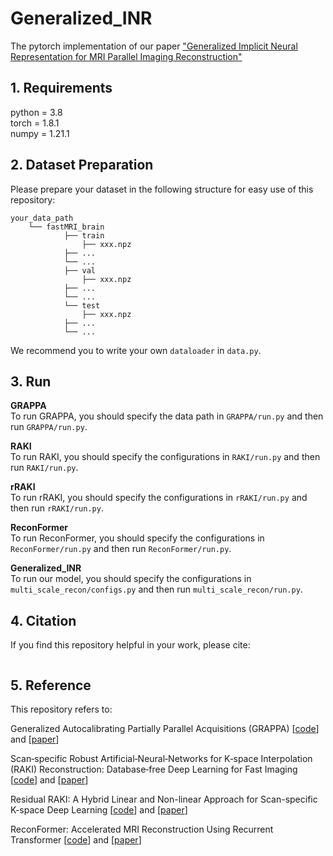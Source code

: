 # Generalized_INR  
The pytorch implementation of our paper ["Generalized Implicit Neural Representation for MRI Parallel Imaging Reconstruction"](https://arxiv.org/abs/2309.06067)

## 1. Requirements  
python = 3.8  
torch = 1.8.1  
numpy = 1.21.1  

## 2. Dataset Preparation 
Please prepare your dataset in the following structure for easy use of this repository:  
```
your_data_path
	└── fastMRI_brain
    		├── train
        		├── xxx.npz
			├── ...
			└── ...
    		├── val
        		├── xxx.npz
			├── ...
			└── ...
    		└── test
        		├── xxx.npz
			├── ...
			└── ...
```
We recommend you to write your own `dataloader` in `data.py`.


## 3. Run

**GRAPPA**  
To run GRAPPA, you should specify the data path in `GRAPPA/run.py` and then run `GRAPPA/run.py`.

**RAKI**  
To run RAKI, you should specify the configurations in `RAKI/run.py` and then run `RAKI/run.py`.

**rRAKI**  
To run rRAKI, you should specify the configurations in `rRAKI/run.py` and then run `rRAKI/run.py`.

**ReconFormer**  
To run ReconFormer, you should specify the configurations in `ReconFormer/run.py` and then run `ReconFormer/run.py`.

**Generalized_INR**  
To run our model, you should specify the configurations in `multi_scale_recon/configs.py` and then run `multi_scale_recon/run.py`.

## 4. Citation  
If you find this repository helpful in your work, please cite:
```bash

```

## 5. Reference
This repository refers to:  

Generalized Autocalibrating Partially Parallel Acquisitions (GRAPPA) [[code](https://github.com/mckib2/pygrappa)] and [[paper](https://onlinelibrary.wiley.com/doi/full/10.1002/mrm.10171)]  

Scan‐specific Robust Artificial‐Neural‐Networks for K‐space Interpolation (RAKI) Reconstruction: Database‐free Deep Learning for Fast Imaging [[code](https://github.com/zczam/RAKI)] and [[paper](https://onlinelibrary.wiley.com/doi/full/10.1002/mrm.27420)]  

Residual RAKI: A Hybrid Linear and Non-linear Approach for Scan-specific K-space Deep Learning [[code](https://github.com/zczam/rRAKI)] and [[paper](https://doi.org/10.1016/j.neuroimage.2022.119248)]  

ReconFormer: Accelerated MRI Reconstruction Using Recurrent Transformer [[code](https://github.com/guopengf/ReconFormer)] and [[paper](https://ieeexplore.ieee.org/document/10251064)]  
